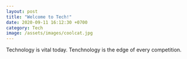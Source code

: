 ```yaml
---
layout: post
title: "Welcome to Tech!"
date: 2020-09-11 16:12:30 +0700
category: Tech
image: /assets/images/coolcat.jpg
---
```


Technology is vital today. Tenchnology is the edge of every competition.
